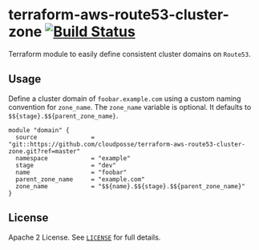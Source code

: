 # terraform-aws-route53-cluster-zone [![Build Status](https://travis-ci.org/cloudposse/terraform-aws-route53-cluster-zone.svg?branch=master)](https://travis-ci.org/cloudposse/terraform-aws-route53-cluster-zone)

Terraform module to easily define consistent cluster domains on `Route53`.


## Usage

Define a cluster domain of `foobar.example.com` using a custom naming convention for `zone_name`.
The `zone_name` variable is optional. It defaults to `$${stage}.$${parent_zone_name}`.

```hcl
module "domain" {
  source               = "git::https://github.com/cloudposse/terraform-aws-route53-cluster-zone.git?ref=master"
  namespace            = "example"
  stage                = "dev"
  name                 = "foobar"
  parent_zone_name     = "example.com"
  zone_name            = "$${name}.$${stage}.$${parent_zone_name}"
}
```


## License

Apache 2 License. See [`LICENSE`](LICENSE) for full details.
